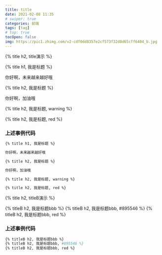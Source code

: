 ```yaml
---
title: title
date: 2021-02-08 11:35
# swiper: true
categories: 前端
tags: [tag]
# top: true
tocOpen: false
img: https://pic1.zhimg.com/v2-cdf0dd8357e2cf573f32d0d65cff6404_b.jpg
---
```

{% title h2, title演示 %}

{% title h1, 我是标题 %}

你好啊，未来越来越好哦

{% title h2, 我是标题 %}

你好啊，加油哦

{% title h2, 我是标题, warning %}

{% title h2, 我是标题, red %}
### 上述事例代码
```bash
{% title h1, 我是标题 %}

你好啊，未来越来越好哦

{% title h2, 我是标题 %}

你好啊，加油哦

{% title h2, 我是标题, warning %}

{% title h2, 我是标题, red %}
```
{% title h2, titleB演示 %}

{% titleB h2, 我是标题bbb %}
{% titleB h2, 我是标题bbb, #895546 %}
{% titleB h2, 我是标题bbb, red %}
### 上述事例代码
```bash
{% titleB h2, 我是标题bbb %}
{% titleB h2, 我是标题bbb, #895546 %}
{% titleB h2, 我是标题bbb, red %}
```